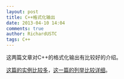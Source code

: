 ```yaml
---
layout: post
title: C++格式化输出
date: 2013-04-10 14:04
comments: true
author: RichardUSTC
tags: C++
---
```

<p>这两篇文章对C++的格式化输出有比较好的介绍。</p>
<p><a href="http://arachnoid.com/cpptutor/student3.html" target="_blank">这篇的实例比较多</a>，<a href="http://faculty.cs.niu.edu/~hutchins/csci241/output.htm">这一篇的列举比较详细</a>。</p>